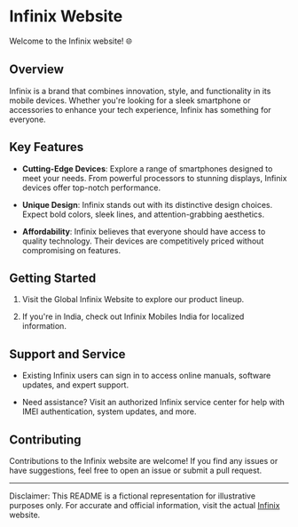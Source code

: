 # Infinix Website

Welcome to the Infinix website! 🌐

## Overview

Infinix is a brand that combines innovation, style, and functionality in its mobile devices. Whether you're looking for a sleek smartphone or accessories to enhance your tech experience, Infinix has something for everyone.

## Key Features

- **Cutting-Edge Devices**: Explore a range of smartphones designed to meet your needs. From powerful processors to stunning displays, Infinix devices offer top-notch performance.

- **Unique Design**: Infinix stands out with its distinctive design choices. Expect bold colors, sleek lines, and attention-grabbing aesthetics.

- **Affordability**: Infinix believes that everyone should have access to quality technology. Their devices are competitively priced without compromising on features.

## Getting Started

1. Visit the Global Infinix Website to explore our product lineup.

2. If you're in India, check out Infinix Mobiles India for localized information.

## Support and Service

- Existing Infinix users can sign in to access online manuals, software updates, and expert support.

- Need assistance? Visit an authorized Infinix service center for help with IMEI authentication, system updates, and more.

## Contributing

Contributions to the Infinix website are welcome! If you find any issues or have suggestions, feel free to open an issue or submit a pull request.

---

Disclaimer: This README is a fictional representation for illustrative purposes only. For accurate and official information, visit the actual [Infinix](https://infinix.me/) website.

<!---
InfinixDubai/InfinixDubai is a ✨ special ✨ repository because its `README.md` (this file) appears on your GitHub profile.
You can click the Preview link to take a look at your changes.
--->
